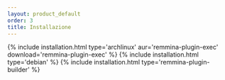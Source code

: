 ```yaml
---
layout: product_default
order: 3
title: Installazione
---
```

{% include installation.html type='archlinux' aur='remmina-plugin-exec' download='remmina-plugin-exec' %}
{% include installation.html type='debian' %}
{% include installation.html type='remmina-plugin-builder' %}
